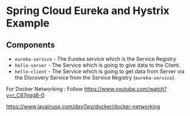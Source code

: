 # Spring Cloud Eureka and Hystrix Example

## Components
- `eureka-service` - The Eureka service which is the Service Registry
- `hello-server` - The Service which is going to give data to the Client.
- `hello-client` - The Service which is going to get data from Server via the Discovery Service from the Service Registry (`eureka-service`).

For Docker Networking : Follow https://www.youtube.com/watch?v=r_C67nggB-0

https://www.javainuse.com/devOps/docker/docker-networking
